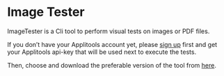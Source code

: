 
# Image Tester

ImageTester is a Cli tool to perform visual tests on images or PDF files.

If you don’t have your Applitools account yet, please [sign up](https://applitools.com/sign-up) first and get your Applitools api-key that will be used next to execute the tests.

Then, choose and download the preferable version of the tool from [here](https://bintray.com/applitoolseyes/generic/ImageTester#files).

